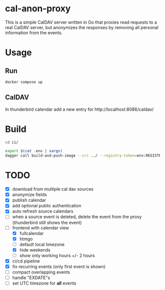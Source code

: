 # cal-anon-proxy

This is a simple CalDAV server written in Go that proxies read requests to a real CalDAV server, but anonymizes the responses by removing all personal information from the events.

# Usage

## Run

```bash
docker compose up
```

## CalDAV

In thunderbird calendar add a new entry for http://localhost:8086/caldav/

# Build

```bash
cd ci/

export $(cat .env | xargs)
dagger call build-and-push-image --src ../ --registry-token=env:REGISTRY_ACCESS_TOKEN
```


# TODO
- [x] download from multiple cal dav sources
- [x] anonymize fields
- [x] publish calendar
- [x] add optional public authentication
- [x] auto refresh source calendars
- [ ] when a source event is deleted, delete the event from the proxy (thunderbird still shows the event)
- [ ] frontend with calendar view 
    - [x] fullcalendar
    - [x] htmgo
    - [ ] default local timezone
    - [x] hide weekends
    - [ ] show only working hours +/- 2 hours
- [x] ci/cd pipeline
- [x] fix recurring events (only first event is shown)
- [ ] compact overlapping events
- [ ] handle "EXDATE"s
- [ ] set UTC timezone for **all** events
